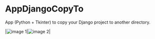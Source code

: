 # AppDjangoCopyTo
App (Python + Tkinter) to copy your Django project to another directory.

|![image 1](https://github.com/CleberAP/AppDjangoCopyTo/tree/main/Telas/tela_01.png)|![image 2](https://github.com/CleberAP/AppDjangoCopyTo/tree/main/Telas/tela_02.png)|
